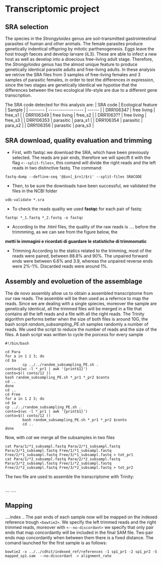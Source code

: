 # Transcriptomic project
## SRA selection
The species in the *Strongyloides* genus are soil-transmitted gastrointestinal parasites of human and other animals. The female parasites produce genetically indentical offspring by mitotic parthenogenesis. Eggs leave the host trough faeces and develop larvare (iL3). These are able to infect a new host as well as develop into a dioecious free-living adult stage. Therefore, the *Strongyloides* genus has the almost unique feature to produce genetically identical parasite adults and free-living adults. In these analysis we retrive the SRA files from 3 samples of free-living females and 3 samples of parasitic females, in order to test the differences in expression, since the two stages are genetically identical we hypotise that the differences between the two ecological life-style are due to a different gene transcription. 

The SRA code detected for this analysis are:
| SRA code | Ecological feature | Sample |
| -------- | ------------------ | ------ |
| DRR106347 | free living | free_s1 |
| DRR106349 | free living | free_s2 |
| DRR1063?? | free living | free_s3 |
| DRR106353 | parasitic | para_s1 |
| DRR106354 | parasitic | para_s2 |
| DRR106356 | parasitic | para_s3 |

## SRA download, quality evaluation and trimming

* First, with fastqc we download the SRA, which have been previously selected. The reads are pair ends, therefore we will specift it with the flag `<--split-files>`, this comand
will divide the right reads and the left reads in two distinctive fastq. The command:
```
fastq-dump --defline-seq '@$sn[_$rn]/$ri' --split-files SRACODE
```

* Then, to be sure the downloads have been successful, we validated the files in the NCBI folder
```
vdb-validate *.sra
```

* To check the reads quality we used **fastqc** for each pair of fastq: 
```
fastqc *_1.fastq *_2.fastq -o fastqc
```
* According to the .html files, the quality of the raw reads is .... before the trimmming, as we can see from the figure below, the 


**metti le immagini e ricordati di guardare le statistiche di trimmomatic**

* Trimming
According to the statics related to the trimming, most of the reads were paired, between 88.8% and 90%. The unpaired forward ends were between 6.6%  and 3.9, whereas the unpaired reverse ends were 2%-1%. Discarded reads were around 1%.  

## Assembly and evoluetion of the assemblage

The de novo assembly allow us to obtain a assembled transcriptome from our raw reads. The assemble will be then used as a refernce to map the reads. Since we are dealing with a single spiecies, moreover the sample are genetically identical, all the trimmed files will be merged in a file that contains all the left reads and a file with all the right reads. The Trinity algorithm performs better when the size of both files is around 10G, the bash scrpit *random_subsampling_PE.sh* samples randomly a number of reads. We used the script to reduce the number of reads and the size of the files. A bash script was written to cycle the porcess for every sample
```
#!/bin/bash

cd Para
for a in 1 2 3; do
cd $a
        cp ../../random_subsampling_PE.sh .
conto=$(wc -l *_pr1 | awk '{print$1}')
conto=$(( conto/12 ))
bash random_subsampling_PE.sh *_pr1 *_pr2 $conto
cd ..
done
cd ..
cd Free
for a in 1 2 3; do
cd $a
cp ../../random_subsampling_PE.sh .
conto=$(wc -l *_pr1 | awk '{print$1}')
conto=$(( conto/12 ))
        bash random_subsampling_PE.sh *_pr1 *_pr2 $conto  
        cd ..   
done 
```

Now, with *cat* we merge all the subsamples in two files
```
cat Para/1/*1_subsampl.fastq Para/2/*1_subsampl.fastq Para/3/*1_subsampl.fastq Free/1/*1_subsampl.fastq Free/2/*1_subsampl.fastq Free/3/*1_subsampl.fastq > tot_pr1
cat Para/1/*2_subsampl.fastq Para/2/*2_subsampl.fastq Para/3/*2_subsampl.fastq Free/1/*2_subsampl.fastq Free/2/*2_subsampl.fastq Free/3/*2_subsampl.fastq > tot_pr2
```

The two file are used to assemble the transcriptome with Trinity:
```
```
....
....


## Mapping

....index ..
The pair ends of each sample now will be mapped on the indexed reference trough `<bowtie2>`. We specify the left trimmed reads and the right trimmed reads, moreover with `<--no-discordant>` we specify that only pair ends that map concordantly will be included in the final SAM file. Two pair ends map concordantly when between them there is a fixed distance. The comand launched for the first sample is as follows:
```
bowtie2 -x ../../cdhit/indexed_ref/references -1 sp1_pr1 -2 sp1_pr2 -S mapped_sp1.sam  --no-discordant  > alignment_rate
```
